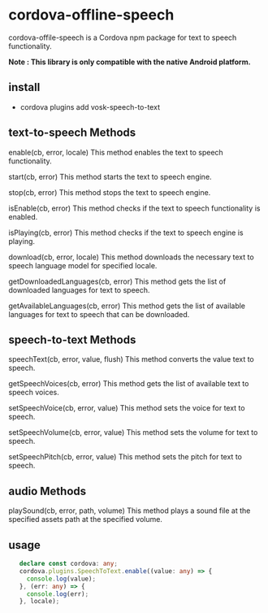 # cordova-offline-speech

cordova-offile-speech is a Cordova npm package for text to speech functionality.

**Note : This library is only compatible with the native Android platform.**

## install
- cordova plugins add vosk-speech-to-text

## text-to-speech Methods

enable(cb, error, locale)
This method enables the text to speech functionality.

start(cb, error)
This method starts the text to speech engine.

stop(cb, error)
This method stops the text to speech engine.

isEnable(cb, error)
This method checks if the text to speech functionality is enabled.

isPlaying(cb, error)
This method checks if the text to speech engine is playing.

download(cb, error, locale)
This method downloads the necessary text to speech language model for specified locale.

getDownloadedLanguages(cb, error)
This method gets the list of downloaded languages for text to speech.

getAvailableLanguages(cb, error)
This method gets the list of available languages for text to speech that can be downloaded.

## speech-to-text Methods

speechText(cb, error, value, flush)
This method converts the value text to speech.

getSpeechVoices(cb, error)
This method gets the list of available text to speech voices.

setSpeechVoice(cb, error, value)
This method sets the voice for text to speech.

setSpeechVolume(cb, error, value)
This method sets the volume for text to speech.

setSpeechPitch(cb, error, value)
This method sets the pitch for text to speech.

## audio Methods

playSound(cb, error, path, volume)
This method plays a sound file at the specified assets path at the specified volume.

## usage
 ```typescript 
    declare const cordova: any;
    cordova.plugins.SpeechToText.enable((value: any) => {
      console.log(value);
    }, (err: any) => {
      console.log(err);
    }, locale);
```
